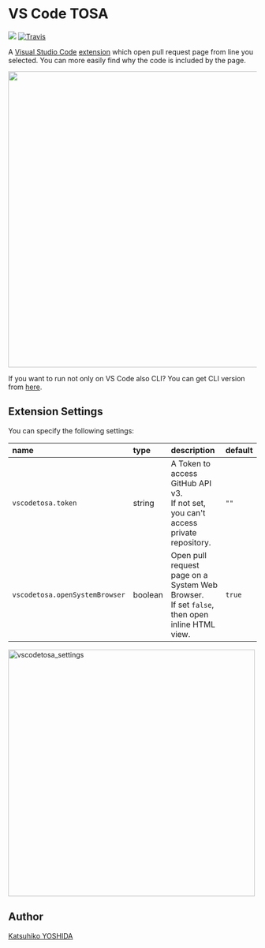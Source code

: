 # VS Code TOSA
[![](https://vsmarketplacebadge.apphb.com/version-short/kyoshidajp.vscode-tosa.svg)](https://marketplace.visualstudio.com/items?itemName=kyoshidajp.vscode-tosa)
[![Travis](https://travis-ci.org/kyoshidajp/vscode-tosa.svg?branch=master)](https://travis-ci.org/kyoshidajp/vscode-tosa)

A [Visual Studio Code](https://code.visualstudio.com/) [extension](https://marketplace.visualstudio.com/VSCode) which open pull request page from line you selected. You can more easily find why the code is included by the page.

<img src="https://user-images.githubusercontent.com/3317191/37252237-0752e564-2561-11e8-8028-662393dbb05c.png" width="600px" />

If you want to run not only on VS Code also CLI? You can get CLI version from [here](https://github.com/kyoshidajp/tosa). 

## Extension Settings

You can specify the following settings:

| name | type | description | default |
| :--- | :--- | :---------- | :------ |
| `vscodetosa.token` | string | A Token to access GitHub API v3.<br>If not set, you can't access private repository. | `""` |
| `vscodetosa.openSystemBrowser` | boolean | Open pull request page on a System Web Browser.<br>If set `false`, then open inline HTML view. | `true` |

<img width="500" alt="vscodetosa_settings" src="https://user-images.githubusercontent.com/3317191/37252324-b567b00c-2562-11e8-89af-74ad23ff6864.png">

## Author

[Katsuhiko YOSHIDA](https://github.com/kyoshidajp)
